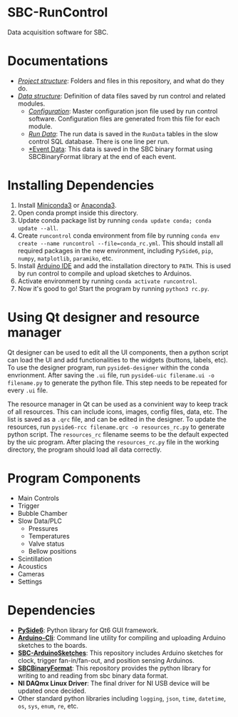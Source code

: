 
# SBC-RunControl
Data acquisition software for SBC.

# Documentations
- [*Project structure*](docs/project_structure.md): Folders and files in this repository, and what do they do.
- [*Data structure*](docs/data_format.md): Definition of data files saved by run control and related modules.
  - [*Configuration*](docs/data_format.md#configuration-file): Master configuration json file used by run control 
    software. Configuration files are generated from this file for each module.
  - [*Run Data*](docs/data_format.md#run-data): The run data is saved in the `RunData` tables in the slow control SQL 
    database. There is one line per run.
  - [*Event Data](docs/data_format.md#event-data): This data is saved in the SBC binary format using SBCBinaryFormat 
    library at the end of each event.

# Installing Dependencies
1. Install [Miniconda3](https://docs.conda.io/projects/miniconda/en/latest/miniconda-install.html) or [Anaconda3](https://docs.anaconda.com/free/anaconda/install/index.html).
2. Open conda prompt inside this directory.
3. Update conda package list by running `conda update conda; conda update --all`.
4. Create `runcontrol` conda environment from file by running `conda env create --name runcontrol --file=conda_rc.yml`. This should install all required packages in the new environment, including `PySide6`, `pip`, `numpy`, `matplotlib`, `paramiko`, etc.
5. Install [Arduino IDE](https://arduino.github.io/arduino-cli/0.35/installation/) and add the installation 
   directory to `PATH`. This is used by run control to compile and upload sketches to Arduinos.
6. Activate environment by running `conda activate runcontrol`.
7. Now it's good to go! Start the program by running `python3 rc.py`.

# Using Qt designer and resource manager
Qt designer can be used to edit all the UI components, then a python script can load the UI and add functionalities to the widgets (buttons, labels, etc). To use the designer program, run `pyside6-designer` within the conda envrionment. After saving the `.ui` file, run `pyside6-uic filename.ui -o filename.py` to generate the python file. This step needs to be repeated for every `.ui` file.

The resource manager in Qt can be used as a convinient way to keep track of all resources. This can include icons, images, config files, data, etc. The list is saved as a `.qrc` file, and can be edited in the designer. To update the resources, run `pyside6-rcc filename.qrc -o resources_rc.py` to generate python script. The `resources_rc` filename seems to be the default expected by the uic program. After placing the `resources_rc.py` file in the working directory, the program should load all data correctly.

# Program Components
- Main Controls
- Trigger
- Bubble Chamber
- Slow Data/PLC
    - Pressures
    - Temperatures
    - Valve status
    - Bellow positions
- Scintillation
- Acoustics
- Cameras
- Settings

# Dependencies
- [**PySide6**](https://pypi.org/project/PySide6/): Python library for Qt6 GUI framework.
- [**Arduino-Cli**](https://arduino.github.io/arduino-cli/0.35/): Command line utility for compiling and uploading Arduino sketches to the boards.
- [**SBC-ArduinoSketches**](https://github.com/SBC-Collaboration/SBC-ArduinoSketches): This repository includes Arduino sketches for clock, trigger fan-in/fan-out, and position sensing Arduinos.
- [**SBCBinaryFormat**](https://github.com/SBC-Collaboration/SBCBinaryFormat.git): This repository provides the python library for writing to and reading from sbc binary data format.
- **NI DAQmx Linux Driver**: The final driver for NI USB device will be updated once decided.
- Other standard python libraries including `logging`, `json`, `time`, `datetime`, `os`, `sys`, `enum`, `re`, etc.